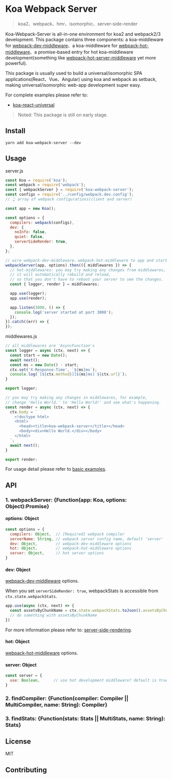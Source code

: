 # Koa Webpack Server

> koa2、webpack、hmr、isomorphic、server-side-render

Koa-Webpack-Server is all-in-one environment for koa2 and webpack2/3 development. This package contains three components: a koa-middleware for [webpack-dev-middleware](https://github.com/webpack/webpack-dev-middleware)、a koa-middleware for [webpack-hot-middleware](https://github.com/glenjamin/webpack-hot-middleware)、a promise-based entry for hot koa-middleware development(something like [webpack-hot-server-middleware](https://github.com/60frames/webpack-hot-server-middleware) yet more powerful).

This package is usually used to build a universal/isomorphic SPA applications(React、Vue、Angular) using koa and webpack as setback, making universal/isomorphic web-app development super easy.

For complete examples please refer to:

* [koa-react-universal](https://github.com/kimjuny/koa-react-universal)

> Noted: This package is still on early stage.

## Install

```
yarn add koa-webpack-server --dev
```

## Usage

server.js

```javascript
const Koa = require('koa');
const webpack = require('webpack');
const { webpackServer } = require('koa-webpack-server');
const configs = require('../config/webpack.dev.config');
// 👆 array of webpack configurations(client and server)

const app = new Koa();

const options = {
  compilers: webpack(configs),
  dev: {
    noInfo: false,
    quiet: false,
    serverSideRender: true,
  },
};

// wire webpack-dev-middleware、webpack-hot-middleware to app and start webpack-hot-server
webpackServer(app, options).then(({ middlewares }) => {
  // hot-middlewares: you may try making any changes from middlewares,
  // it will automatically rebuild and reload,
  // so that you don't have to reboot your server to see the changes.
  const { logger, render } = middlewares;

  app.use(logger);
  app.use(render);

  app.listen(3000, () => {
    console.log('server started at port 3000');
  });
}).catch((err) => {
});
```

middlewares.js

```javascript
// all middlewares are 'AsyncFunction's
const logger = async (ctx, next) => {
  const start = new Date();
  await next();
  const ms = new Date() - start;
  ctx.set('X-Response-Time', `${ms}ms`);
  console.log(`[${ctx.method}][${ms}ms] ${ctx.url}`);
}

export logger;

// you may try making any changes in middlewares, for example,
// change 'Hello World.' to 'Hello World!' and see what's happening.
const render = async (ctx, next) => {
  ctx.body = `
    <!doctype html>
    <html>
      <head><title>koa-webpack-server</title></head>
      <body><div>Hello World.</div></body>
    </html>
  `;
  await next();
}

export render;

```

For usage detail please refer to [basic examples](https://github.com/kimjuny/koa-webpack-server/tree/master/examples).

## API

### 1. webpackServer: {Function(app: Koa, options: Object):Promise}

#### options: Object

```javascript
const options = {
  compilers: Object,  // [Required] webpack compiler
  serverName: String, // webpack server config name, default 'server'
  dev: Object,        // webpack-dev-middleware options
  hot: Object,        // webpack-hot-middleware options
  server: Object,     // hot server options
}
```

#### dev: Object

[webpack-dev-middleware](https://github.com/webpack/webpack-dev-middleware) options.

When you set `serverSideRender: true`, webpackStats is accessible from `ctx.state.webpackStats`.

```javascript
app.use(async (ctx, next) => {
  const assetsByChunkName = ctx.state.webpackStats.toJson().assetsByChunkName;
  // do something with assetsByChunkName
})
```

For more information please refer to: [server-side-rendering](https://github.com/webpack/webpack-dev-middleware#server-side-rendering).

#### hot: Object

[webpack-hot-middleware](https://github.com/glenjamin/webpack-hot-middleware) options.

#### server: Object

```javascript
const server = {
  use: Boolean,      // use hot development middleware? default is true
}
```

### 2. findCompiler: {Function(compiler: Compiler || MultiCompiler, name: String): Compiler}

### 3. findStats: {Function(stats: Stats || MultiStats, name: String): Stats}

## License

MIT

## Contributing
